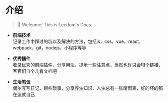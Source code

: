 # 介绍

>:hugs: Welcome! This is Leedom's Docs.

* **前端技术**  
记录工作中踩过的坑以及解决的方法，包括js，css，vue，react，webpack，git，nodejs，小程序等等

* **优秀插件**  
收录优秀的前端插件，分享用法，提示一些注意点，当然也许只会甩个链接，客官们自个儿看文档吧

* **生活笔谈**  
偶尔写写日记，聊些琐事，分享养生知识，人生总有一张晴雨表，好的坏的都在造就自己